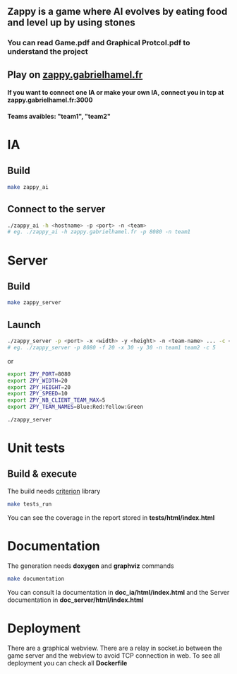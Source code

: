 ## Zappy is a game where AI evolves by eating food and level up by using stones
### You can read **Game.pdf** and **Graphical Protcol.pdf** to understand the project

## Play on [zappy.gabrielhamel.fr](https://zappy.gabrielhamel.fr)
#### If you want to connect one IA or make your own IA, connect you in tcp at zappy.gabrielhamel.fr:3000
#### Teams avaibles: "team1", "team2"

# IA
## Build
```bash
make zappy_ai
```
## Connect to the server
```bash
./zappy_ai -h <hostname> -p <port> -n <team>
# eg. ./zappy_ai -h zappy.gabrielhamel.fr -p 8080 -n team1
```

# Server
## Build
```bash
make zappy_server
```
## Launch
```bash
./zappy_server -p <port> -x <width> -y <height> -n <team-name> ... -c <max-player-in-team> -f <speed>
# eg. ./zappy_server -p 8080 -f 20 -x 30 -y 30 -n team1 team2 -c 5
```
or
```bash
export ZPY_PORT=8080
export ZPY_WIDTH=20
export ZPY_HEIGHT=20
export ZPY_SPEED=10
export ZPY_NB_CLIENT_TEAM_MAX=5
export ZPY_TEAM_NAMES=Blue:Red:Yellow:Green

./zappy_server
```
# Unit tests
## Build & execute
The build needs [criterion](https://github.com/Snaipe/Criterion) library
```bash
make tests_run
```
You can see the coverage in the report stored in **tests/html/index.html**

# Documentation
The generation needs **doxygen** and **graphviz** commands
```bash
make documentation
```

You can consult Ia documentation in **doc_ia/html/index.html** and the Server documentation in **doc_server/html/index.html**

# Deployment
There are a graphical webview. There are a relay in socket.io between the game server and the webview to avoid TCP connection in web. To see all deployment you can check all **Dockerfile**
